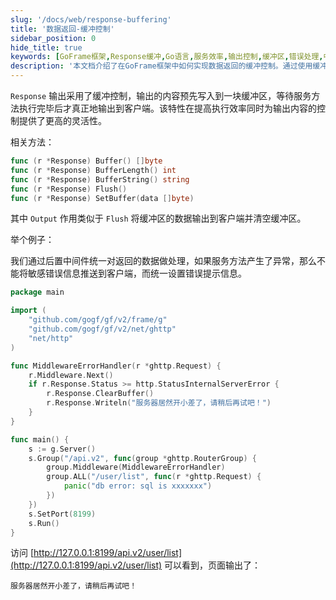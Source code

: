 ```yaml
---
slug: '/docs/web/response-buffering'
title: '数据返回-缓冲控制'
sidebar_position: 0
hide_title: true
keywords: [GoFrame框架,Response缓冲,Go语言,服务效率,输出控制,缓冲区,错误处理,中间件,数据处理,响应输出]
description: '本文档介绍了在GoFrame框架中如何实现数据返回的缓冲控制。通过使用缓冲区可以提高执行效率并提供更灵活的输出控制。示例代码展示了如何通过中间件统一处理返回数据，避免错误信息直接暴露给客户端，并提供自定义的错误信息提示。'
---
```


`Response` 输出采用了缓冲控制，输出的内容预先写入到一块缓冲区，等待服务方法执行完毕后才真正地输出到客户端。该特性在提高执行效率同时为输出内容的控制提供了更高的灵活性。

相关方法：

```go
func (r *Response) Buffer() []byte
func (r *Response) BufferLength() int
func (r *Response) BufferString() string
func (r *Response) Flush()
func (r *Response) SetBuffer(data []byte)
```

其中 `Output` 作用类似于 `Flush` 将缓冲区的数据输出到客户端并清空缓冲区。

举个例子：

我们通过后置中间件统一对返回的数据做处理，如果服务方法产生了异常，那么不能将敏感错误信息推送到客户端，而统一设置错误提示信息。

```go
package main

import (
    "github.com/gogf/gf/v2/frame/g"
    "github.com/gogf/gf/v2/net/ghttp"
    "net/http"
)

func MiddlewareErrorHandler(r *ghttp.Request) {
    r.Middleware.Next()
    if r.Response.Status >= http.StatusInternalServerError {
        r.Response.ClearBuffer()
        r.Response.Writeln("服务器居然开小差了，请稍后再试吧！")
    }
}

func main() {
    s := g.Server()
    s.Group("/api.v2", func(group *ghttp.RouterGroup) {
        group.Middleware(MiddlewareErrorHandler)
        group.ALL("/user/list", func(r *ghttp.Request) {
            panic("db error: sql is xxxxxxx")
        })
    })
    s.SetPort(8199)
    s.Run()
}
```

访问 [http://127.0.0.1:8199/api.v2/user/list](http://127.0.0.1:8199/api.v2/user/list) 可以看到，页面输出了：

```
服务器居然开小差了，请稍后再试吧！
```
